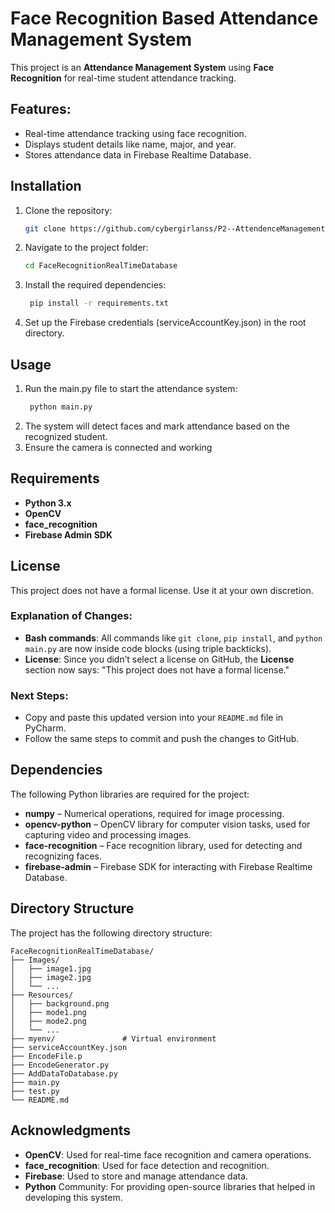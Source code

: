# Face Recognition Based Attendance Management System

This project is an **Attendance Management System** using **Face Recognition** for real-time student attendance tracking.

## Features:
- Real-time attendance tracking using face recognition.
- Displays student details like name, major, and year.
- Stores attendance data in Firebase Realtime Database.

## Installation

1. Clone the repository:
   ```bash
   git clone https://github.com/cybergirlanss/P2--AttendenceManagementByFaceRecognition.git
2. Navigate to the project folder:
    ```bash
   cd FaceRecognitionRealTimeDatabase

3. Install the required dependencies:
    ```bash
     pip install -r requirements.txt

4. Set up the Firebase credentials (serviceAccountKey.json) in the root directory.
     
## Usage

1. Run the main.py file to start the attendance system:
    ```bash
     python main.py
2. The system will detect faces and mark attendance based on the recognized student.
3. Ensure the camera is connected and working

## Requirements

- **Python 3.x**
- **OpenCV**
- **face_recognition**
- **Firebase Admin SDK**


## License

This project does not have a formal license. Use it at your own discretion.

### Explanation of Changes:
- **Bash commands**: All commands like `git clone`, `pip install`, and `python main.py` are now inside code blocks (using triple backticks).
- **License**: Since you didn’t select a license on GitHub, the **License** section now says: "This project does not have a formal license."

### Next Steps:
- Copy and paste this updated version into your `README.md` file in PyCharm.
- Follow the same steps to commit and push the changes to GitHub.

## Dependencies

The following Python libraries are required for the project:

- **numpy** – Numerical operations, required for image processing.
- **opencv-python** – OpenCV library for computer vision tasks, used for capturing video and processing images.
- **face-recognition** – Face recognition library, used for detecting and recognizing faces.
- **firebase-admin** – Firebase SDK for interacting with Firebase Realtime Database.


## Directory Structure
The project has the following directory structure:

```plaintext
FaceRecognitionRealTimeDatabase/
├── Images/
│   ├── image1.jpg
│   ├── image2.jpg
│   └── ...
├── Resources/
│   ├── background.png
│   ├── mode1.png
│   ├── mode2.png
│   └── ...
├── myenv/               # Virtual environment
├── serviceAccountKey.json
├── EncodeFile.p
├── EncodeGenerator.py
├── AddDataToDatabase.py
├── main.py
├── test.py
└── README.md

```

## Acknowledgments

 - **OpenCV**: Used for real-time face recognition and camera operations.
- **face_recognition**: Used for face detection and recognition.
- **Firebase**: Used to store and manage attendance data.
- **Python** Community: For providing open-source libraries that helped in developing this system.

